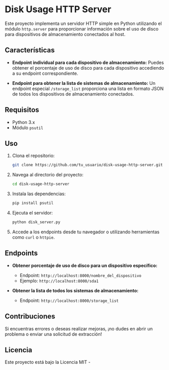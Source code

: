 # Disk Usage HTTP Server

Este proyecto implementa un servidor HTTP simple en Python utilizando el módulo `http.server` para proporcionar información sobre el uso de disco para dispositivos de almacenamiento conectados al host.

## Características

- **Endpoint individual para cada dispositivo de almacenamiento:** Puedes obtener el porcentaje de uso de disco para cada dispositivo accediendo a su endpoint correspondiente.

- **Endpoint para obtener la lista de sistemas de almacenamiento:** Un endpoint especial `/storage_list` proporciona una lista en formato JSON de todos los dispositivos de almacenamiento conectados.

## Requisitos

- Python 3.x
- Módulo `psutil`

## Uso

1. Clona el repositorio:

    ```bash
    git clone https://github.com/tu_usuario/disk-usage-http-server.git
    ```

2. Navega al directorio del proyecto:

    ```bash
    cd disk-usage-http-server
    ```

3. Instala las dependencias:

    ```bash
    pip install psutil
    ```

4. Ejecuta el servidor:

    ```bash
    python disk_server.py
    ```

5. Accede a los endpoints desde tu navegador o utilizando herramientas como `curl` o `httpie`.

## Endpoints

- **Obtener porcentaje de uso de disco para un dispositivo específico:**
    - Endpoint: `http://localhost:8000/nombre_del_dispositivo`
    - Ejemplo: `http://localhost:8000/sda1`

- **Obtener la lista de todos los sistemas de almacenamiento:**
    - Endpoint: `http://localhost:8000/storage_list`

## Contribuciones

Si encuentras errores o deseas realizar mejoras, ¡no dudes en abrir un problema o enviar una solicitud de extracción!

## Licencia

Este proyecto está bajo la Licencia MIT -